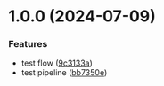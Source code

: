 # 1.0.0 (2024-07-09)


### Features

* test flow ([9c3133a](https://github.com/Gateway-DAO/gateway-js-sdk-legacy/commit/9c3133afaa6f8951ff8249741fda45768323e160))
* test pipeline ([bb7350e](https://github.com/Gateway-DAO/gateway-js-sdk-legacy/commit/bb7350ea09d7108a9f7f3880f5e2695c22c9cdba))
